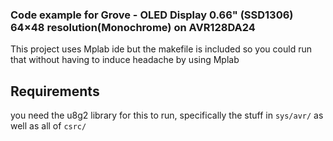 ### Code example for Grove - OLED Display 0.66" (SSD1306) 64×48 resolution(Monochrome) on AVR128DA24

This project uses Mplab ide but the makefile is included so you could run that without having to induce headache by using Mplab

## Requirements

you need the u8g2 library for this to run, specifically the stuff in `sys/avr/` as well as all of `csrc/`
